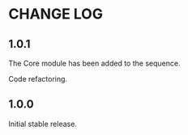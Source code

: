 # CHANGE LOG

## 1.0.1

The Core module has been added to the sequence.

Code refactoring.

## 1.0.0

Initial stable release.
